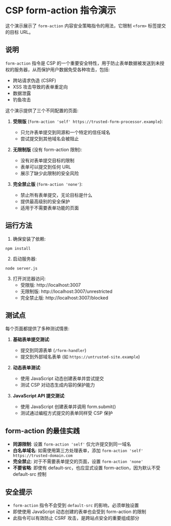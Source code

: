 # CSP form-action 指令演示

这个演示展示了 `form-action` 内容安全策略指令的用法，它限制 `<form>` 标签提交的目标 URL。

## 说明

`form-action` 指令是 CSP 的一个重要安全特性，用于防止表单数据被发送到未授权的服务器，从而保护用户数据免受各种攻击，包括:

- 跨站请求伪造 (CSRF)
- XSS 攻击导致的表单重定向
- 数据泄露
- 钓鱼攻击

这个演示提供了三个不同配置的页面:

1. **受限版** (`form-action 'self' https://trusted-form-processor.example`):
   - 只允许表单提交到同源和一个特定的信任域名
   - 尝试提交到其他域名会被阻止

2. **无限制版** (没有 form-action 限制):
   - 没有对表单提交目标的限制
   - 表单可以提交到任何 URL
   - 展示了缺少此限制的安全风险

3. **完全禁止版** (`form-action 'none'`):
   - 禁止所有表单提交，无论目标是什么
   - 提供最高级别的安全保护
   - 适用于不需要表单功能的页面

## 运行方法

1. 确保安装了依赖:
```
npm install
```

2. 启动服务器:
```
node server.js
```

3. 打开浏览器访问:
   - 受限版: http://localhost:3007
   - 无限制版: http://localhost:3007/unrestricted
   - 完全禁止版: http://localhost:3007/blocked

## 测试点

每个页面都提供了多种测试情景:

1. **基础表单提交测试**:
   - 提交到同源表单 (`/form-handler`)
   - 提交到外部域名表单 (如 `https://untrusted-site.example`)

2. **动态表单测试**:
   - 使用 JavaScript 动态创建表单并尝试提交
   - 测试 CSP 对动态生成内容的保护能力

3. **JavaScript API 提交测试**:
   - 使用 JavaScript 创建表单并调用 form.submit()
   - 测试通过编程方式提交的表单同样受 CSP 保护

## form-action 的最佳实践

- **同源限制**: 设置 `form-action 'self'` 仅允许提交到同一域名
- **白名单域名**: 如需使用第三方处理表单，添加 `form-action 'self' https://trusted-domain.com`
- **完全禁止**: 对于不需要表单提交的页面，设置 `form-action 'none'`
- **不要省略**: 即使有 default-src，也应显式设置 form-action，因为默认不受 default-src 控制

## 安全提示

- `form-action` 指令不会受到 `default-src` 的影响，必须单独设置
- 即使使用 JavaScript 动态创建的表单也会受到 form-action 的限制
- 此指令可以有效防止 CSRF 攻击，是跨站点安全的重要组成部分 